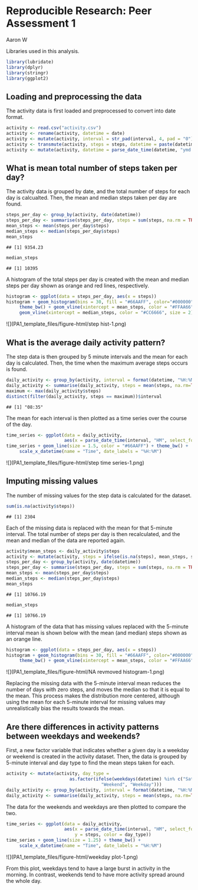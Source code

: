 # Reproducible Research: Peer Assessment 1
Aaron W  

Libraries used in this analysis.


```r
library(lubridate)
library(dplyr)
library(stringr)
library(ggplot2)
```

## Loading and preprocessing the data

The activity data is first loaded and preprocessed to convert into date format.


```r
activity <- read.csv("activity.csv")
activity <- rename(activity, datetime = date)
activity <- mutate(activity, interval = str_pad(interval, 4, pad = "0"))
activity <- transmute(activity, steps = steps, datetime = paste(datetime, interval))
activity <- mutate(activity, datetime = parse_date_time(datetime, "ymd HM"))
```

## What is mean total number of steps taken per day?

The activity data is grouped by date, and the total number of steps for each
day is calcualted. Then, the mean and median steps taken per day are found.


```r
steps_per_day <- group_by(activity, date(datetime))
steps_per_day <- summarise(steps_per_day, steps = sum(steps, na.rm = TRUE))
mean_steps <- mean(steps_per_day$steps)
median_steps <- median(steps_per_day$steps)
mean_steps
```

```
## [1] 9354.23
```

```r
median_steps
```

```
## [1] 10395
```

A histogram of the total steps per day is created with the
mean and median steps per day shown as orange and red lines, respectively.


```r
histogram <- ggplot(data = steps_per_day, aes(x = steps))
histogram + geom_histogram(bins = 30, fill = "#66AAFF", color="#000000") +
     theme_bw() + geom_vline(xintercept = mean_steps, color = "#FFAA66", size = 2) + 
     geom_vline(xintercept = median_steps, color = "#CC6666", size = 2)
```

![](PA1_template_files/figure-html/step hist-1.png)<!-- -->

## What is the average daily activity pattern?
The step data is then grouped by 5 minute intervals and the mean for each day
is calculated. Then, the time when the maximum average steps occurs is found.


```r
daily_activity <- group_by(activity, interval = format(datetime, "%H:%M"))
daily_activity <- summarise(daily_activity, steps = mean(steps, na.rm=TRUE))
maximum <- max(daily_activity$steps)
distinct(filter(daily_activity, steps == maximum))$interval
```

```
## [1] "08:35"
```

The mean for each interval is then plotted as a time series over the course of
the day.


```r
time_series <- ggplot(data = daily_activity, 
                      aes(x = parse_date_time(interval, "HM", select_formats = "*R"), y = steps))
time_series + geom_line(size = 1.5, color = "#66AAFF") + theme_bw() +
     scale_x_datetime(name = "Time", date_labels = "%H:%M")
```

![](PA1_template_files/figure-html/step time series-1.png)<!-- -->

## Imputing missing values

The number of missing values for the step data is calculated for the dataset.

```r
sum(is.na(activity$steps))
```

```
## [1] 2304
```

Each of the missing data is replaced with the mean for that 5-minute 
interval. The total number of steps per day is then recalculated, and the mean
and median of the data are reported again.


```r
activity$mean_steps <- daily_activity$steps
activity <- mutate(activity, steps = ifelse(is.na(steps), mean_steps, steps))
steps_per_day <- group_by(activity, date(datetime))
steps_per_day <- summarise(steps_per_day, steps = sum(steps, na.rm = TRUE))
mean_steps <- mean(steps_per_day$steps)
median_steps <- median(steps_per_day$steps)
mean_steps
```

```
## [1] 10766.19
```

```r
median_steps
```

```
## [1] 10766.19
```

A histogram of the data that has missing values replaced with the 5-minute 
interval mean is shown below with the mean (and median) steps shown as an orange
line.

```r
histogram <- ggplot(data = steps_per_day, aes(x = steps))
histogram + geom_histogram(bins = 30, fill = "#66AAFF", color="#000000") +
     theme_bw() + geom_vline(xintercept = mean_steps, color = "#FFAA66", size = 2) 
```

![](PA1_template_files/figure-html/NA revmoved histogram-1.png)<!-- -->

Replacing the missing data with the 5-minute interval mean reduces the number
of days with zero steps, and moves the median so that it is equal to the
mean. This process makes the distribution more centered, although using the mean
for each 5-minute interval for missing values may unrealistically bias the 
results towards the mean.

## Are there differences in activity patterns between weekdays and weekends?

First, a new factor variable that indicates whether a given day is a weekday or
weekend is created in the activity dataset. Then, the data is grouped by 
5-minute interval and day type to find the mean steps taken for each.


```r
activity <- mutate(activity, day_type = 
                        as.factor(ifelse(weekdays(datetime) %in% c("Saturday", "Sunday"), 
                                    "Weekend", "Weekday")))
daily_activity <- group_by(activity, interval = format(datetime, "%H:%M"), day_type)
daily_activity <- summarise(daily_activity, steps = mean(steps, na.rm=TRUE))
```

The data for the weekends and weekdays are then plotted to compare the two.


```r
time_series <- ggplot(data = daily_activity, 
                      aes(x = parse_date_time(interval, "HM", select_formats = "*R"), 
                          y = steps, color = day_type))
time_series + geom_line(size = 1.25) + theme_bw() + 
     scale_x_datetime(name = "Time", date_labels = "%H:%M")
```

![](PA1_template_files/figure-html/weekday plot-1.png)<!-- -->

From this plot, weekdays tend to have a large burst in activity in the morning.
In contrast, weekends tend to have more activity spread around the whole day.
